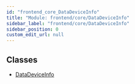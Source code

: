 ```yaml
---
id: "frontend_core_DataDeviceInfo"
title: "Module: frontend/core/DataDeviceInfo"
sidebar_label: "frontend/core/DataDeviceInfo"
sidebar_position: 0
custom_edit_url: null
---
```


## Classes

- [DataDeviceInfo](../classes/frontend_core_DataDeviceInfo.DataDeviceInfo)
